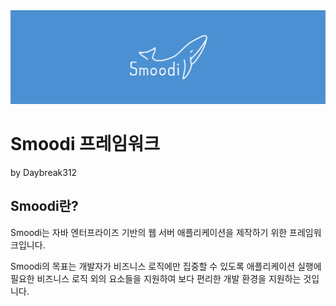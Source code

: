 <img src="../smoodi_banner.png" alt="Smoodi Banner">

# Smoodi 프레임워크
by Daybreak312



## Smoodi란?
Smoodi는 자바 엔터프라이즈 기반의 웹 서버 애플리케이션을 제작하기 위한 프레임워크입니다.

Smoodi의 목표는 개발자가 비즈니스 로직에만 집중할 수 있도록 애플리케이션 실행에 필요한 비즈니스 로직 외의 요소들을 지원하여 보다 편리한 개발 환경을 지원하는 것입니다.






